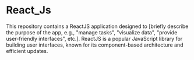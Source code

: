 # React_Js
This repository contains a ReactJS application designed to [briefly describe the purpose of the app, e.g., "manage tasks", "visualize data", "provide user-friendly interfaces", etc.]. ReactJS is a popular JavaScript library for building user interfaces, known for its component-based architecture and efficient updates.
